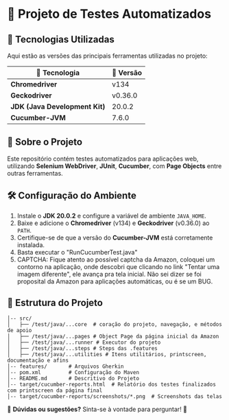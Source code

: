 # 🚀 Projeto de Testes Automatizados

## 📌 Tecnologias Utilizadas

Aqui estão as versões das principais ferramentas utilizadas no projeto:

| 🔧 Tecnologia            | 🌟 Versão |
|-------------------------|----------|
| **Chromedriver**        | v134     |
| **Geckodriver**         | v0.36.0  |
| **JDK (Java Development Kit)** | 20.0.2 |
| **Cucumber-JVM**        | 7.6.0    |

## 📜 Sobre o Projeto
Este repositório contém testes automatizados para aplicações web, utilizando **Selenium WebDriver**, **JUnit**, **Cucumber**, com **Page Objects** entre outras ferramentas.

## 🛠️ Configuração do Ambiente

1. Instale o **JDK 20.0.2** e configure a variável de ambiente `JAVA_HOME`.
2. Baixe e adicione o **Chromedriver** (v134) e **Geckodriver** (v0.36.0) ao `PATH`.
3. Certifique-se de que a versão do **Cucumber-JVM** está corretamente instalada.
4. Basta executar o "RunCucumberTest.java"
5. CAPTCHA: Fique atento ao possível captcha da Amazon, coloquei um contorno na aplicação, onde descobri que clicando no link "Tentar uma imagem diferente", ele avança pra tela inicial. Não sei dizer se foi proposital da Amazon para aplicações automáticas, ou é se um BUG.

## 📂 Estrutura do Projeto

```Case-Code_Group/
│-- src/
│   ├── /test/java/...core  # coração do projeto, navegação, e métodos de apoio
│   ├── /test/java/...pages # Object Page da página inicial da Amazon
│   ├── /test/java/...runner # Executor do projeto
│   ├── /test/java/...steps # Steps das .features
│   ├── /test/java/...utilities # Itens utilitários, printscreen, documentação e afins
│-- features/       # Arquivos Gherkin
│-- pom.xml         # Configuração do Maven
│-- README.md       # Descritivo do Projeto
│-- target/cucumber-reports.html  # Relatório dos testes finalizados com printscreen da página final
│-- target/cucumber-reports/screenshots/*.png  # Screenshots das telas
```

📌 **Dúvidas ou sugestões?** Sinta-se à vontade para perguntar! 🚀
